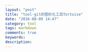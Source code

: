 ```yaml
---
layout: "post"
title: "tool-git的图形化工具Tortoise"
date: "2016-08-09 14:47"
category: tool
tags: markdown
comments: true
keywords:
description:
---
```

